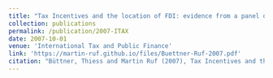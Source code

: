 ```yaml
---
title: "Tax Incentives and the location of FDI: evidence from a panel of German multinationals"
collection: publications
permalink: /publication/2007-ITAX
date: 2007-10-01
venue: 'International Tax and Public Finance'
link: 'https://martin-ruf.github.io/files/Buettner-Ruf-2007.pdf'
citation: "Büttner, Thiess and Martin Ruf (2007), Tax Incentives and the location of FDI: evidence from a panel of German multinationals, International Tax and Public Finance 14/2, 151-164."
---
```


